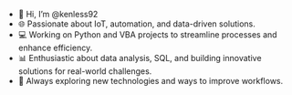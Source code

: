 - 👋 Hi, I’m @kenless92
- 🌐 Passionate about IoT, automation, and data-driven solutions.
- 💻 Working on Python and VBA projects to streamline processes and enhance efficiency.
- 📊 Enthusiastic about data analysis, SQL, and building innovative solutions for real-world challenges.
- 🌱 Always exploring new technologies and ways to improve workflows.
